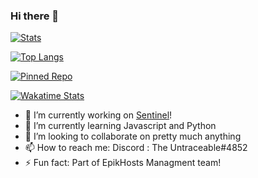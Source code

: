 ### Hi there 👋

[![Stats](https://github-readme-stats.vercel.app/api?username=TheUntraceable&show_icons=true&theme=discord_old_blurple)](https://github.com/TheUntraceable)

[![Top Langs](https://github-readme-stats.vercel.app/api/top-langs/?username=TheUntraceable&theme=discord_old_blurple)](https://github.com/TheUntraceable)

[![Pinned Repo](https://github-readme-stats.vercel.app/api/pin/?username=TheUntraceable&repo=HelperBot&theme=discord_old_blurple)](https://github.com/TheUntraceable/HelperBot)

[![Wakatime Stats](https://github-readme-stats.vercel.app/api/wakatime?username=TheUntraceable&theme=discord_old_blurple)](https://github.com/TheUntraceable)
- 🔭 I’m currently working on [Sentinel](https://github.com/TheUntraceable/Sentinel)!
- 🌱 I’m currently learning Javascript and Python
- 👯 I’m looking to collaborate on pretty much anything
- 📫 How to reach me: Discord : The Untraceable#4852
- ⚡ Fun fact: Part of EpikHosts Managment team!
